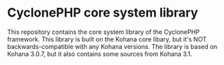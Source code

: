 CyclonePHP core system library
==============================

This repository contains the core system library of the CyclonePHP
framework. This library is built on the Kohana core libary, but it's
NOT backwards-compatible with any Kohana versions. The library is based
on Kohana 3.0.7, but it also contains some sources from Kohana 3.1.
